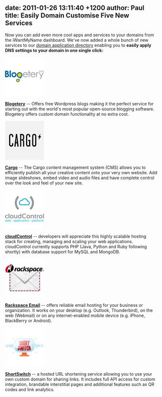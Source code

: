 date: 2011-01-26 13:11:40 +1200
author: Paul
title: Easily Domain Customise Five New Services
----

Now you can add even more cool apps and services to your domains from the iWantMyName dashboard. We've now added a whole bunch of new services to our [domain application directory](https://iwantmyname.co.nz/services) enabling you to **easily apply DNS settings to your domain in one single click:**

[![logo-blog-blogetery.png](/media/2011-01-26-logo-blog-blogetery.png)](https://iwantmyname.co.nz/services/blog-hosting/free-custom-domain-wordpress)

**[Blogetery](https://iwantmyname.co.nz/services/blog-hosting/free-custom-domain-wordpress)** -- Offers free Wordpress blogs making it the perfect service for starting out with the world's most popular open-source blogging software. Blogetery offers custom domain functionality at no extra cost.

[![logo-portfolio-cargo-collective.png](/media/2011-01-26-logo-portfolio-cargo-collective.png)](https://iwantmyname.co.nz/services/portfolio-hosting/cargo-custom-domain)

**[Cargo](https://iwantmyname.co.nz/services/portfolio-hosting/cargo-custom-domain)** -- The Cargo content management system (CMS) allows you to efficiently publish all your creative content onto your very own website. Add image slideshows, embed video and audio files and have complete control over the look and feel of your new site.

[![logo-developer-cloudcontrol.png](/media/2011-01-26-logo-developer-cloudcontrol.png)](https://iwantmyname.co.nz/services/developer/cloudcontrol-register-custom-domain)

**[cloudControl](https://iwantmyname.co.nz/services/developer/cloudcontrol-register-custom-domain)** -- developers will appreciate this highly scalable hosting stack for creating, managing and scaling your web applications. cloudControl currently supports PHP (Java, Python and Ruby following shortly) with database support for MySQL and MongoDB.

[![logo-email-rackspace-apps.png](/media/2011-01-26-logo-email-rackspace-apps.png)](https://iwantmyname.co.nz/services/email-hosting/rackspace-apps)

**[Rackspace Email](https://iwantmyname.co.nz/services/email-hosting/rackspace-apps)** -- offers reliable email hosting for your business or organization. It works on your desktop (e.g. Outlook, Thunderbird), on the web (Webmail) or on any internet-enabled mobile device (e.g. iPhone, BlackBerry or Android).

[![logo-url-shortener-shortswitch.png](/media/2011-01-26-logo-url-shortener-shortswitch.png)](https://iwantmyname.co.nz/services/url-shortener/shortswitch-whitelabel-custom-domain)

**[ShortSwitch](https://iwantmyname.co.nz/services/url-shortener/shortswitch-whitelabel-custom-domain)** -- a hosted URL shortening service allowing you to use your own custom domain for sharing links. It includes full API access for custom integration, brandable interstitial pages and additional features such as QR codes and link analytics.

